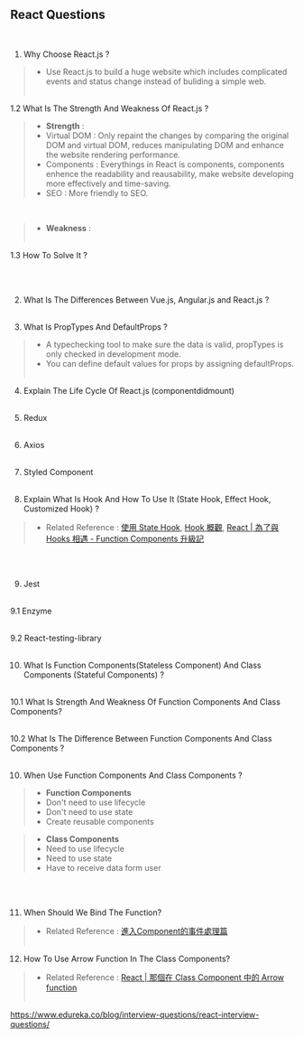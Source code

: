 ## React Questions
<br/>

1. Why Choose React.js ?

> - Use React.js to build a huge website which includes complicated events and status change instead of buliding a simple web.<br /><br/>

1.2 What Is The Strength And Weakness Of React.js ?

> - **Strength** : 
> - Virtual DOM : Only repaint the changes by comparing the original DOM and virtual DOM, reduces manipulating DOM and enhance the website rendering performance.</br>
> - Components : Everythings in React is components, components enhence the readability and reausability, make website developing more effectively and time-saving.</br>
> - SEO : More friendly to SEO.
<br/>

> - **Weakness** : 
<br/><br/>

1.3 How To Solve It ?

<br/><br/>

2. What Is The Differences Between Vue.js, Angular.js and React.js ?
<br/><br/>

3. What Is PropTypes And DefaultProps ?
> - A typechecking tool to make sure the data is valid, propTypes is only checked in development mode.
> - You can define default values for props by assigning defaultProps.
<br/><br/>


4. Explain The Life Cycle Of React.js (componentdidmount)
<br/><br/>

5. Redux
<br/><br/>

6. Axios
<br/><br/>

7. Styled Component
<br/><br/>

8. Explain What Is Hook And How To Use It (State Hook, Effect Hook, Customized Hook) ?
> - Related Reference : [使用 State Hook](https://zh-hant.reactjs.org/docs/hooks-state.html), [Hook 概觀](https://zh-hant.reactjs.org/docs/hooks-overview.html), [React | 為了與 Hooks 相遇 - Function Components 升級記](https://medium.com/enjoy-life-enjoy-coding/react-%E7%82%BA%E4%BA%86%E8%88%87-hooks-%E7%9B%B8%E9%81%87-function-components-%E5%8D%87%E7%B4%9A%E8%A8%98-86869d869a45)

<br/><br/>

9. Jest
<br/><br/>

9.1 Enzyme
<br/><br/>

9.2 React-testing-library
<br/><br/>

10. What Is Function Components(Stateless Component) And Class Components (Stateful Components) ?
<br/><br/>

10.1 What Is Strength And Weakness Of Function Components And Class Components?
<br/><br/>

10.2 What Is The Difference Between Function Components And Class Components ?
<br/><br/>

10. When Use Function Components And Class Components ?

> - **Function Components**
> - Don't need to use lifecycle
> - Don't need to use state
> - Create reusable components

> - **Class Components**
> - Need to use lifecycle
> - Need to use state
> - Have to receive data form user

<br/><br/>

11. When Should We Bind The Function?
> - Related Reference : [進入Component的事件處理篇](https://ithelp.ithome.com.tw/articles/10200941)
<br/><br/>

12. How To Use Arrow Function In The Class Components?
> - Related Reference : [React | 那個在 Class Component 中的 Arrow function ](https://medium.com/enjoy-life-enjoy-coding/react-%E9%82%A3%E5%80%8B%E5%9C%A8-class-component-%E4%B8%AD%E7%9A%84-arrow-function-%E7%AE%AD%E9%A0%AD%E5%87%BD%E5%BC%8F-b5fa02db94a1)
<br/><br/>

https://www.edureka.co/blog/interview-questions/react-interview-questions/
